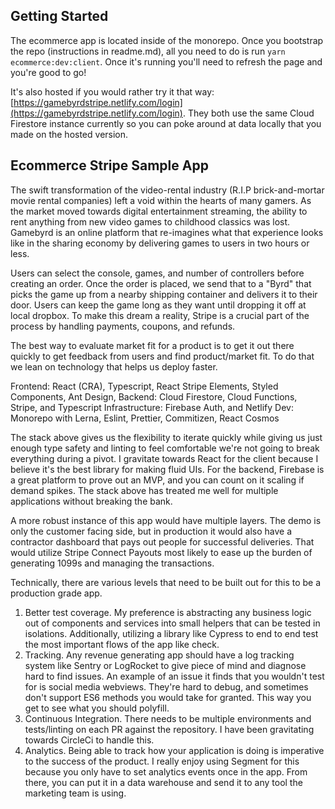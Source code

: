 ## Getting Started

The ecommerce app is located inside of the monorepo. Once you bootstrap the repo (instructions in readme.md), all you need to do is run `yarn ecommerce:dev:client`. Once it's running you'll need to refresh the page and you're good to go!

It's also hosted if you would rather try it that way: [https://gamebyrdstripe.netlify.com/login](https://gamebyrdstripe.netlify.com/login). They both use the same Cloud Firestore instance currently so you can poke around at data locally that you made on the hosted version.

## Ecommerce Stripe Sample App

The swift transformation of the video-rental industry (R.I.P brick-and-mortar movie rental companies) left a void within the hearts of many gamers. As the market moved towards digital entertainment streaming, the ability to rent anything from new video games to childhood classics was lost. Gamebyrd is an online platform that re-imagines what that experience looks like in the sharing economy by delivering games to users in two hours or less.

Users can select the console, games, and number of controllers before creating an order. Once the order is placed, we send that to a "Byrd" that picks the game up from a nearby shipping container and delivers it to their door. Users can keep the game long as they want until dropping it off at local dropbox. To make this dream a reality, Stripe is a crucial part of the process by handling payments, coupons, and refunds.

The best way to evaluate market fit for a product is to get it out there quickly to get feedback from users and find product/market fit. To do that we lean on technology that helps us deploy faster.

Frontend: React (CRA), Typescript, React Stripe Elements, Styled Components, Ant Design,
Backend: Cloud Firestore, Cloud Functions, Stripe, and Typescript
Infrastructure: Firebase Auth, and Netlify
Dev: Monorepo with Lerna, Eslint, Prettier, Commitizen, React Cosmos

The stack above gives us the flexibility to iterate quickly while giving us just enough type safety and linting to feel comfortable we're not going to break everything during a pivot. I gravitate towards React for the client because I believe it's the best library for making fluid UIs. For the backend, Firebase is a great platform to prove out an MVP, and you can count on it scaling if demand spikes. The stack above has treated me well for multiple applications without breaking the bank.

A more robust instance of this app would have multiple layers. The demo is only the customer facing side, but in production it would also have a contractor dashboard that pays out people for successful deliveries. That would utilize Stripe Connect Payouts most likely to ease up the burden of generating 1099s and managing the transactions.

Technically, there are various levels that need to be built out for this to be a production grade app.

1. Better test coverage. My preference is abstracting any business logic out of components and services into small helpers that can be tested in isolations. Additionally, utilizing a library like Cypress to end to end test the most important flows of the app like check.
2. Tracking. Any revenue generating app should have a log tracking system like Sentry or LogRocket to give piece of mind and diagnose hard to find issues. An example of an issue it finds that you wouldn't test for is social media webviews. They're hard to debug, and sometimes don't support ES6 methods you would take for granted. This way you get to see what you should polyfill.
3. Continuous Integration. There needs to be multiple environments and tests/linting on each PR against the repository. I have been gravitating towards CircleCi to handle this.
4. Analytics. Being able to track how your application is doing is imperative to the success of the product. I really enjoy using Segment for this because you only have to set analytics events once in the app. From there, you can put it in a data warehouse and send it to any tool the marketing team is using.
